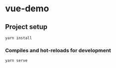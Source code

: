 # vue-demo

## Project setup
```
yarn install
```

### Compiles and hot-reloads for development
```
yarn serve
```
